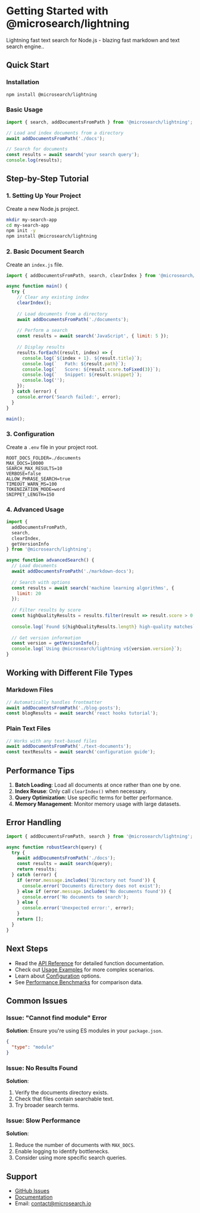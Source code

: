 # Getting Started with @microsearch/lightning

Lightning fast text search for Node.js - blazing fast markdown and text search engine..

## Quick Start

### Installation

```bash
npm install @microsearch/lightning
```

### Basic Usage

```javascript
import { search, addDocumentsFromPath } from '@microsearch/lightning';

// Load and index documents from a directory
await addDocumentsFromPath('./docs');

// Search for documents
const results = await search('your search query');
console.log(results);
```

## Step-by-Step Tutorial

### 1. Setting Up Your Project

Create a new Node.js project.

```bash
mkdir my-search-app
cd my-search-app
npm init -y
npm install @microsearch/lightning
```

### 2. Basic Document Search

Create an `index.js` file.

```javascript
import { addDocumentsFromPath, search, clearIndex } from '@microsearch/lightning';

async function main() {
  try {
    // Clear any existing index
    clearIndex();
    
    // Load documents from a directory
    await addDocumentsFromPath('./documents');
    
    // Perform a search
    const results = await search('JavaScript', { limit: 5 });
    
    // Display results
    results.forEach((result, index) => {
      console.log(`${index + 1}. ${result.title}`);
      console.log(`   Path: ${result.path}`);
      console.log(`   Score: ${result.score.toFixed(3)}`);
      console.log(`   Snippet: ${result.snippet}`);
      console.log('');
    });
  } catch (error) {
    console.error('Search failed:', error);
  }
}

main();
```

### 3. Configuration

Create a `.env` file in your project root.

```env
ROOT_DOCS_FOLDER=./documents
MAX_DOCS=10000
SEARCH_MAX_RESULTS=10
VERBOSE=false
ALLOW_PHRASE_SEARCH=true
TIMEOUT_WARN_MS=100
TOKENIZATION_MODE=word
SNIPPET_LENGTH=150
```

### 4. Advanced Usage

```javascript
import { 
  addDocumentsFromPath, 
  search, 
  clearIndex,
  getVersionInfo 
} from '@microsearch/lightning';

async function advancedSearch() {
  // Load documents
  await addDocumentsFromPath('./markdown-docs');
  
  // Search with options
  const results = await search('machine learning algorithms', {
    limit: 20
  });
  
  // Filter results by score
  const highQualityResults = results.filter(result => result.score > 0.5);
  
  console.log(`Found ${highQualityResults.length} high-quality matches`);
  
  // Get version information
  const version = getVersionInfo();
  console.log(`Using @microsearch/lightning v${version.version}`);
}
```

## Working with Different File Types

### Markdown Files

```javascript
// Automatically handles frontmatter
await addDocumentsFromPath('./blog-posts');
const blogResults = await search('react hooks tutorial');
```

### Plain Text Files

```javascript
// Works with any text-based files
await addDocumentsFromPath('./text-documents');
const textResults = await search('configuration guide');
```

## Performance Tips

1. **Batch Loading**: Load all documents at once rather than one by one.
2. **Index Reuse**: Only call `clearIndex()` when necessary.
3. **Query Optimization**: Use specific terms for better performance.
4. **Memory Management**: Monitor memory usage with large datasets.

## Error Handling

```javascript
import { addDocumentsFromPath, search } from '@microsearch/lightning';

async function robustSearch(query) {
  try {
    await addDocumentsFromPath('./docs');
    const results = await search(query);
    return results;
  } catch (error) {
    if (error.message.includes('Directory not found')) {
      console.error('Documents directory does not exist');
    } else if (error.message.includes('No documents found')) {
      console.error('No documents to search');
    } else {
      console.error('Unexpected error:', error);
    }
    return [];
  }
}
```

## Next Steps

- Read the [API Reference](./API_REFERENCE.md) for detailed function documentation.
- Check out [Usage Examples](./USAGE.md) for more complex scenarios.
- Learn about [Configuration](./USAGE.md#configuration) options.
- See [Performance Benchmarks](../benchmarks/rev000A/) for comparison data.

## Common Issues

### Issue: "Cannot find module" Error
**Solution**: Ensure you're using ES modules in your `package.json`.
```json
{
  "type": "module"
}
```

### Issue: No Results Found
**Solution**: 
1. Verify the documents directory exists.
2. Check that files contain searchable text.
3. Try broader search terms.

### Issue: Slow Performance
**Solution**:
1. Reduce the number of documents with `MAX_DOCS`.
2. Enable logging to identify bottlenecks.
3. Consider using more specific search queries.

## Support

- [GitHub Issues](https://github.com/microsearch/lightning/issues)
- [Documentation](https://github.com/microsearch/lightning#readme)
- Email: contact@microsearch.io
